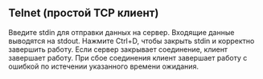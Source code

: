 ## Telnet (простой TCP клиент)

Введите stdin для отправки данных на сервер. Входящие данные выводятся на stdout. Нажмите Ctrl+D, чтобы закрыть stdin и корректно завершить работу. Если сервер закрывает соединение, клиент завершает работу. При сбое соединения клиент завершает работу с ошибкой по истечении указанного времени ожидания.

